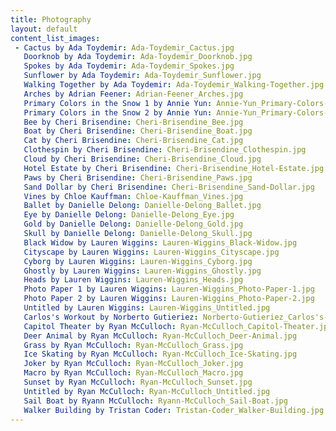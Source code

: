 ```yaml
---
title: Photography
layout: default
content_list_images:
 - Cactus by Ada Toydemir: Ada-Toydemir_Cactus.jpg
   Doorknob by Ada Toydemir: Ada-Toydemir_Doorknob.jpg
   Spokes by Ada Toydemir: Ada-Toydemir_Spokes.jpg
   Sunflower by Ada Toydemir: Ada-Toydemir_Sunflower.jpg
   Walking Together by Ada Toydemir: Ada-Toydemir_Walking-Together.jpg
   Arches by Adrian Feener: Adrian-Feener_Arches.jpg
   Primary Colors in the Snow 1 by Annie Yun: Annie-Yun_Primary-Colors-in-the-Snow-1.jpg
   Primary Colors in the Snow 2 by Annie Yun: Annie-Yun_Primary-Colors-in-the-Snow-2.jpg
   Bee by Cheri Brisendine: Cheri-Brisendine_Bee.jpg
   Boat by Cheri Brisendine: Cheri-Brisendine_Boat.jpg
   Cat by Cheri Brisendine: Cheri-Brisendine_Cat.jpg
   Clothespin by Cheri Brisendine: Cheri-Brisendine_Clothespin.jpg
   Cloud by Cheri Brisendine: Cheri-Brisendine_Cloud.jpg
   Hotel Estate by Cheri Brisendine: Cheri-Brisendine_Hotel-Estate.jpg
   Paws by Cheri Brisendine: Cheri-Brisendine_Paws.jpg
   Sand Dollar by Cheri Brisendine: Cheri-Brisendine_Sand-Dollar.jpg
   Vines by Chloe Kauffman: Chloe-Kauffman_Vines.jpg
   Ballet by Danielle Delong: Danielle-Delong_Ballet.jpg
   Eye by Danielle Delong: Danielle-Delong_Eye.jpg
   Gold by Danielle Delong: Danielle-Delong_Gold.jpg
   Skull by Danielle Delong: Danielle-Delong_Skull.jpg
   Black Widow by Lauren Wiggins: Lauren-Wiggins_Black-Widow.jpg
   Cityscape by Lauren Wiggins: Lauren-Wiggins_Cityscape.jpg
   Cyborg by Lauren Wiggins: Lauren-Wiggins_Cyborg.jpg
   Ghostly by Lauren Wiggins: Lauren-Wiggins_Ghostly.jpg
   Heads by Lauren Wiggins: Lauren-Wiggins_Heads.jpg
   Photo Paper 1 by Lauren Wiggins: Lauren-Wiggins_Photo-Paper-1.jpg
   Photo Paper 2 by Lauren Wiggins: Lauren-Wiggins_Photo-Paper-2.jpg
   Untitled by Lauren Wiggins: Lauren-Wiggins_Untitled.jpg
   Carlos's Workout by Norberto Gutieriez: Norberto-Gutieriez_Carlos's-Workout.jpg
   Capitol Theater by Ryan McCulloch: Ryan-McCulloch_Capitol-Theater.jpg
   Deer Animal by Ryan McCulloch: Ryan-McCulloch_Deer-Animal.jpg
   Grass by Ryan McCulloch: Ryan-McCulloch_Grass.jpg
   Ice Skating by Ryan McCulloch: Ryan-McCulloch_Ice-Skating.jpg
   Joker by Ryan McCulloch: Ryan-McCulloch_Joker.jpg
   Macro by Ryan McCulloch: Ryan-McCulloch_Macro.jpg
   Sunset by Ryan McCulloch: Ryan-McCulloch_Sunset.jpg
   Untitled by Ryan McCulloch: Ryan-McCulloch_Untitled.jpg
   Sail Boat by Ryann McCulloch: Ryann-McCulloch_Sail-Boat.jpg
   Walker Building by Tristan Coder: Tristan-Coder_Walker-Building.jpg
---
```

